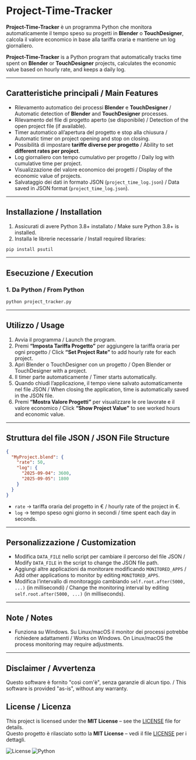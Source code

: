 # Project-Time-Tracker

**Project-Time-Tracker** è un programma Python che monitora automaticamente il tempo speso su progetti in **Blender** o **TouchDesigner**, calcola il valore economico in base alla tariffa oraria e mantiene un log giornaliero.

**Project-Time-Tracker** is a Python program that automatically tracks time spent on **Blender** or **TouchDesigner** projects, calculates the economic value based on hourly rate, and keeps a daily log.

---

## Caratteristiche principali / Main Features

* Rilevamento automatico dei processi **Blender** e **TouchDesigner** / Automatic detection of **Blender** and **TouchDesigner** processes.
* Rilevamento del file di progetto aperto (se disponibile) / Detection of the open project file (if available).
* Timer automatico all’apertura del progetto e stop alla chiusura / Automatic timer on project opening and stop on closing.
* Possibilità di impostare **tariffe diverse per progetto** / Ability to set **different rates per project**.
* Log giornaliero con tempo cumulativo per progetto / Daily log with cumulative time per project.
* Visualizzazione del valore economico dei progetti / Display of the economic value of projects.
* Salvataggio dei dati in formato JSON (`project_time_log.json`) / Data saved in JSON format (`project_time_log.json`).


---

## Installazione / Installation

1. Assicurati di avere Python 3.8+ installato / Make sure Python 3.8+ is installed.
2. Installa le librerie necessarie / Install required libraries:

```bash
pip install psutil
```

---

## Esecuzione / Execution

### 1. Da Python / From Python

```bash
python project_tracker.py
```

---

## Utilizzo / Usage

1. Avvia il programma / Launch the program.
2. Premi **“Imposta Tariffa Progetto”** per aggiungere la tariffa oraria per ogni progetto / Click **“Set Project Rate”** to add hourly rate for each project.
3. Apri Blender o TouchDesigner con un progetto / Open Blender or TouchDesigner with a project.
4. Il timer parte automaticamente / Timer starts automatically.
5. Quando chiudi l’applicazione, il tempo viene salvato automaticamente nel file JSON / When closing the application, time is automatically saved in the JSON file.
6. Premi **“Mostra Valore Progetti”** per visualizzare le ore lavorate e il valore economico / Click **“Show Project Value”** to see worked hours and economic value.

---

## Struttura del file JSON / JSON File Structure

```json
{
  "MyProject.blend": {
    "rate": 50,
    "log": {
      "2025-09-04": 3600,
      "2025-09-05": 1800
    }
  }
}
```

* `rate` → tariffa oraria del progetto in € / hourly rate of the project in €.
* `log` → tempo speso ogni giorno in secondi / time spent each day in seconds.

---

## Personalizzazione / Customization

* Modifica `DATA_FILE` nello script per cambiare il percorso del file JSON / Modify `DATA_FILE` in the script to change the JSON file path.
* Aggiungi altre applicazioni da monitorare modificando `MONITORED_APPS` / Add other applications to monitor by editing `MONITORED_APPS`.
* Modifica l’intervallo di monitoraggio cambiando `self.root.after(5000, ...)` (in millisecondi) / Change the monitoring interval by editing `self.root.after(5000, ...)` (in milliseconds).

---

## Note / Notes

* Funziona su Windows. Su Linux/macOS il monitor dei processi potrebbe richiedere adattamenti / Works on Windows. On Linux/macOS the process monitoring may require adjustments.


---

## Disclaimer / Avvertenza

Questo software è fornito "così com'è", senza garanzie di alcun tipo. / This software is provided "as-is", without any warranty. 

## License / Licenza

This project is licensed under the **MIT License** – see the [LICENSE](LICENSE) file for details.  
Questo progetto è rilasciato sotto la **MIT License** – vedi il file [LICENSE](LICENSE) per i dettagli.

![License](https://img.shields.io/badge/license-MIT-green)
![Python](https://img.shields.io/badge/python-3.9%2B-blue)
